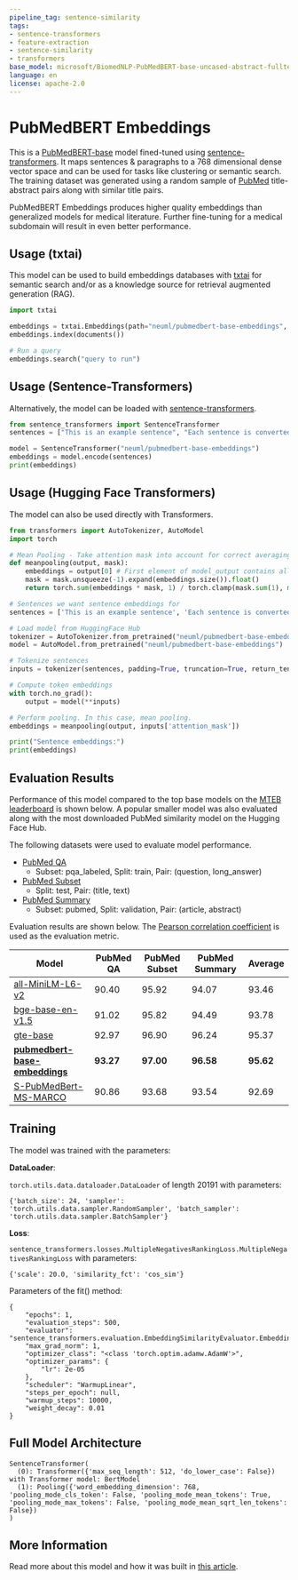 ```yaml
---
pipeline_tag: sentence-similarity
tags:
- sentence-transformers
- feature-extraction
- sentence-similarity
- transformers
base_model: microsoft/BiomedNLP-PubMedBERT-base-uncased-abstract-fulltext
language: en
license: apache-2.0
---
```


# PubMedBERT Embeddings

This is a [PubMedBERT-base](https://huggingface.co/microsoft/BiomedNLP-PubMedBERT-base-uncased-abstract-fulltext) model fined-tuned using [sentence-transformers](https://www.SBERT.net). It maps sentences & paragraphs to a 768 dimensional dense vector space and can be used for tasks like clustering or semantic search. The training dataset was generated using a random sample of [PubMed](https://pubmed.ncbi.nlm.nih.gov/) title-abstract pairs along with similar title pairs.

PubMedBERT Embeddings produces higher quality embeddings than generalized models for medical literature. Further fine-tuning for a medical subdomain will result in even better performance.

## Usage (txtai)

This model can be used to build embeddings databases with [txtai](https://github.com/neuml/txtai) for semantic search and/or as a knowledge source for retrieval augmented generation (RAG).

```python
import txtai

embeddings = txtai.Embeddings(path="neuml/pubmedbert-base-embeddings", content=True)
embeddings.index(documents())

# Run a query
embeddings.search("query to run")
```

## Usage (Sentence-Transformers)

Alternatively, the model can be loaded with [sentence-transformers](https://www.SBERT.net).

```python
from sentence_transformers import SentenceTransformer
sentences = ["This is an example sentence", "Each sentence is converted"]

model = SentenceTransformer("neuml/pubmedbert-base-embeddings")
embeddings = model.encode(sentences)
print(embeddings)
```

## Usage (Hugging Face Transformers)

The model can also be used directly with Transformers. 

```python
from transformers import AutoTokenizer, AutoModel
import torch

# Mean Pooling - Take attention mask into account for correct averaging
def meanpooling(output, mask):
    embeddings = output[0] # First element of model_output contains all token embeddings
    mask = mask.unsqueeze(-1).expand(embeddings.size()).float()
    return torch.sum(embeddings * mask, 1) / torch.clamp(mask.sum(1), min=1e-9)

# Sentences we want sentence embeddings for
sentences = ['This is an example sentence', 'Each sentence is converted']

# Load model from HuggingFace Hub
tokenizer = AutoTokenizer.from_pretrained("neuml/pubmedbert-base-embeddings")
model = AutoModel.from_pretrained("neuml/pubmedbert-base-embeddings")

# Tokenize sentences
inputs = tokenizer(sentences, padding=True, truncation=True, return_tensors='pt')

# Compute token embeddings
with torch.no_grad():
    output = model(**inputs)

# Perform pooling. In this case, mean pooling.
embeddings = meanpooling(output, inputs['attention_mask'])

print("Sentence embeddings:")
print(embeddings)
```

## Evaluation Results

Performance of this model compared to the top base models on the [MTEB leaderboard](https://huggingface.co/spaces/mteb/leaderboard) is shown below. A popular smaller model was also evaluated along with the most downloaded PubMed similarity model on the Hugging Face Hub.

The following datasets were used to evaluate model performance.

- [PubMed QA](https://huggingface.co/datasets/qiaojin/PubMedQA)
  - Subset: pqa_labeled, Split: train, Pair: (question, long_answer)
- [PubMed Subset](https://huggingface.co/datasets/awinml/pubmed_abstract_3_1k)
  - Split: test, Pair: (title, text)
- [PubMed Summary](https://huggingface.co/datasets/armanc/scientific_papers)
  - Subset: pubmed, Split: validation, Pair: (article, abstract)

Evaluation results are shown below. The [Pearson correlation coefficient](https://en.wikipedia.org/wiki/Pearson_correlation_coefficient) is used as the evaluation metric.

| Model                                                                         | PubMed QA | PubMed Subset | PubMed Summary | Average   |
| ----------------------------------------------------------------------------- | --------- | ------------- | -------------- | --------- | 
| [all-MiniLM-L6-v2](https://hf.co/sentence-transformers/all-MiniLM-L6-v2)           | 90.40     | 95.92         | 94.07          | 93.46     |
| [bge-base-en-v1.5](https://hf.co/BAAI/bge-base-en-v1.5)                            | 91.02     | 95.82         | 94.49          | 93.78     |
| [gte-base](https://hf.co/thenlper/gte-base)                                        | 92.97     | 96.90         | 96.24          | 95.37     |
| [**pubmedbert-base-embeddings**](https://hf.co/neuml/pubmedbert-base-embeddings) | **93.27** | **97.00**     | **96.58**      | **95.62** |
| [S-PubMedBert-MS-MARCO](https://hf.co/pritamdeka/S-PubMedBert-MS-MARCO)            | 90.86     | 93.68         | 93.54          | 92.69     |

## Training

The model was trained with the parameters:

**DataLoader**:

`torch.utils.data.dataloader.DataLoader` of length 20191 with parameters:
```
{'batch_size': 24, 'sampler': 'torch.utils.data.sampler.RandomSampler', 'batch_sampler': 'torch.utils.data.sampler.BatchSampler'}
```

**Loss**:

`sentence_transformers.losses.MultipleNegativesRankingLoss.MultipleNegativesRankingLoss` with parameters:
  ```
  {'scale': 20.0, 'similarity_fct': 'cos_sim'}
  ```

Parameters of the fit() method:
```
{
    "epochs": 1,
    "evaluation_steps": 500,
    "evaluator": "sentence_transformers.evaluation.EmbeddingSimilarityEvaluator.EmbeddingSimilarityEvaluator",
    "max_grad_norm": 1,
    "optimizer_class": "<class 'torch.optim.adamw.AdamW'>",
    "optimizer_params": {
        "lr": 2e-05
    },
    "scheduler": "WarmupLinear",
    "steps_per_epoch": null,
    "warmup_steps": 10000,
    "weight_decay": 0.01
}
```

## Full Model Architecture
```
SentenceTransformer(
  (0): Transformer({'max_seq_length': 512, 'do_lower_case': False}) with Transformer model: BertModel 
  (1): Pooling({'word_embedding_dimension': 768, 'pooling_mode_cls_token': False, 'pooling_mode_mean_tokens': True, 'pooling_mode_max_tokens': False, 'pooling_mode_mean_sqrt_len_tokens': False})
)
```

## More Information

Read more about this model and how it was built in [this article](https://medium.com/neuml/embeddings-for-medical-literature-74dae6abf5e0).
